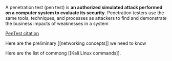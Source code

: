 A penetration test (pen test) is **an authorized simulated attack performed on a computer system to evaluate its security**. Penetration testers use the same tools, techniques, and processes as attackers to find and demonstrate the business impacts of weaknesses in a system

[PenTest citation](https://www.synopsys.com/glossary/what-is-penetration-testing.html)

Here are the preliminary [[networking concepts]] we need to know

Here are the list of commong [[Kali Linux commands]].

